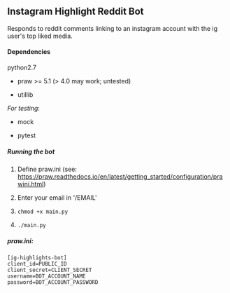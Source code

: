 ## Instagram Highlight Reddit Bot

Responds to reddit comments linking to an instagram account with the ig
user's top liked media.

#### Dependencies

python2.7

- praw >= 5.1 (> 4.0 may work; untested)

- utillib

*For testing*:

- mock

- pytest

##### Running the bot

1. Define praw.ini (see: https://praw.readthedocs.io/en/latest/getting_started/configuration/prawini.html)

2. Enter your email in '<project root>/EMAIL'

3. `chmod +x main.py`

4. `./main.py`

##### praw.ini:

    [ig-highlights-bot]
    client_id=PUBLIC_ID
    client_secret=CLIENT_SECRET
    username=BOT_ACCOUNT_NAME
    password=BOT_ACCOUNT_PASSWORD

